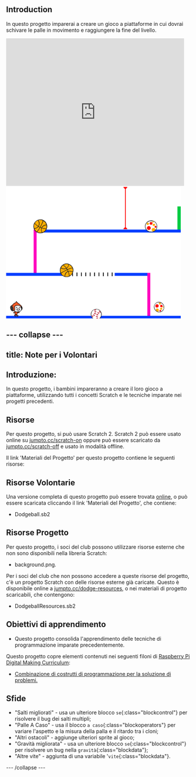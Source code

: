 ## Introduction

In questo progetto imparerai a creare un gioco a piattaforme in cui dovrai schivare le palle in movimento e raggiungere la fine del livello.

<div class="scratch-preview">
  <iframe allowtransparency="true" width="485" height="402" src="https://scratch.mit.edu/projects/embed/39740618/?autostart=false" frameborder="0"></iframe>
  <img src="images/dodge-final.png">
</div>


--- collapse ---
---
title: Note per i Volontari
---


## Introduzione:
In questo progetto, i bambini impareranno a creare il loro gioco a piattaforme, utilizzando tutti i concetti Scratch e le tecniche imparate nei progetti precedenti.

## Risorse
Per questo progetto, si può usare Scratch 2. Scratch 2 può essere usato online su [jumpto.cc/scratch-on](http://jumpto.cc/scratch-on) oppure può essere scaricato da [jumpto.cc/scratch-off](http://jumpto.cc/scratch-off) e usato in modalità offline.

Il link 'Materiali del Progetto' per questo progetto contiene le seguenti risorse:

## Risorse Volontarie

Una versione completa di questo progetto può essere trovata <a href="http://scratch.mit.edu/projects/39740618/#editor">online</a>, o può essere scaricata cliccando il link 'Materiali del Progetto', che contiene:

+ Dodgeball.sb2

## Risorse Progetto

Per questo progetto, i soci del club possono utilizzare risorse esterne che non sono disponibili nella libreria Scratch:

+ background.png.

Per i soci del club che non possono accedere a queste risorse del progetto, c'è un progetto Scratch con delle risorse esterne già caricate. Questo è disponibile online a [jumpto.cc/dodge-resources](http://jumpto.cc/dodge-resources), o nei materiali di progetto scaricabili, che contengono:

+ DodgeballResources.sb2 

## Obiettivi di apprendimento
+ Questo progetto consolida l'apprendimento delle tecniche di programmazione imparate precedentemente.

Questo progetto copre elementi contenuti nei seguenti filoni di [Raspberry Pi Digital Making Curriculum](http://rpf.io/curriculum):

+ [Combinazione di costrutti di programmazione per la soluzione di problemi.](https://www.raspberrypi.org/curriculum/programming/builder)

## Sfide
+ "Salti migliorati" - usa un ulteriore blocco `se`{:class="blockcontrol"} per risolvere il bug dei salti multipli;
+ "Palle A Caso" - usa il blocco `a caso`{:class="blockoperators"} per variare l'aspetto e la misura della palla e il ritardo tra i cloni;
+ "Altri ostacoli" - aggiunge ulteriori sprite al gioco;
+ "Gravità migliorata" - usa un ulteriore blocco `se`{:class="blockcontrol"} per risolvere un bug nella `gravità`{:class="blockdata"};
+ "Altre vite" - aggiunta di una variabile '`vite`{:class="blockdata"}.



--- /collapse ---

